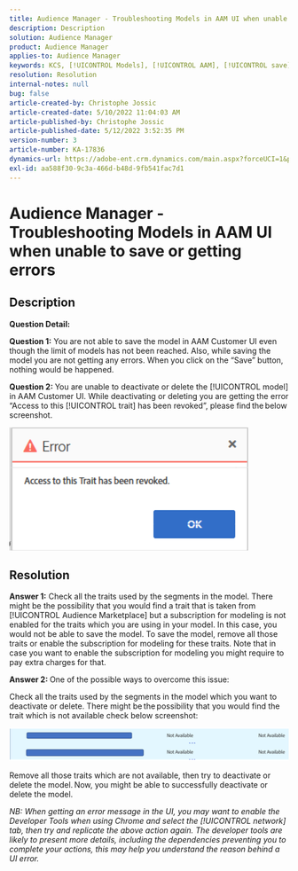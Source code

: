 ```yaml
---
title: Audience Manager - Troubleshooting Models in AAM UI when unable to save or getting errors
description: Description
solution: Audience Manager
product: Audience Manager
applies-to: Audience Manager
keywords: KCS, [!UICONTROL Models], [!UICONTROL AAM], [!UICONTROL save], error, [!UICONTROL revoked]
resolution: Resolution
internal-notes: null
bug: false
article-created-by: Christophe Jossic
article-created-date: 5/10/2022 11:04:03 AM
article-published-by: Christophe Jossic
article-published-date: 5/12/2022 3:52:35 PM
version-number: 3
article-number: KA-17836
dynamics-url: https://adobe-ent.crm.dynamics.com/main.aspx?forceUCI=1&pagetype=entityrecord&etn=knowledgearticle&id=2d000de3-50d0-ec11-a7b5-00224809c101
exl-id: aa588f30-9c3a-466d-b48d-9fb541fac7d1
---
```

# Audience Manager - Troubleshooting Models in AAM UI when unable to save or getting errors

## Description


<b>Question Detail: </b>



<b>Question 1:</b> You are not able to save the model in AAM Customer UI even though the limit of models has not been reached. Also, while saving the model you are not getting any errors. When you click on the “Save” button, nothing would be happened.



<b>Question 2: </b>You are unable to deactivate or delete the [!UICONTROL model] in AAM Customer UI. While deactivating or deleting you are getting the error “Access to this [!UICONTROL trait] has been revoked”, please find the below screenshot.





![](assets/___31000de3-50d0-ec11-a7b5-00224809c101___.png)


## Resolution


<b>Answer 1:</b> Check all the traits used by the segments in the model. There might be the possibility that you would find a trait that is taken from [!UICONTROL Audience Marketplace] but a subscription for modeling is not enabled for the traits which you are using in your model. In this case, you would not be able to save the model. To save the model, remove all those traits or enable the subscription for modeling for these traits. Note that in case you want to enable the subscription for modeling you might require to pay extra charges for that.



<b>Answer 2: </b>One of the possible ways to overcome this issue:

Check all the traits used by the segments in the model which you want to deactivate or delete. There might be the possibility that you would find the trait which is not available check below screenshot:



![](assets/6ce5c786-9e7b-ec11-8d21-0022480aace4.png)

Remove all those traits which are not available, then try to deactivate or delete the model. Now, you might be able to successfully deactivate or delete the model.





*NB: When getting an error message in the UI, you may want to enable the Developer Tools when using Chrome and select the [!UICONTROL network] tab, then try and replicate the above action again. The developer tools are likely to present more details, including the dependencies preventing you to complete your actions, this may help you understand the reason behind a UI error.*
